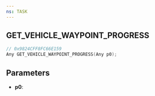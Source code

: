```yaml
---
ns: TASK
---
```

## GET_VEHICLE_WAYPOINT_PROGRESS

```c
// 0x9824CFF8FC66E159
Any GET_VEHICLE_WAYPOINT_PROGRESS(Any p0);
```

## Parameters
* **p0**:
